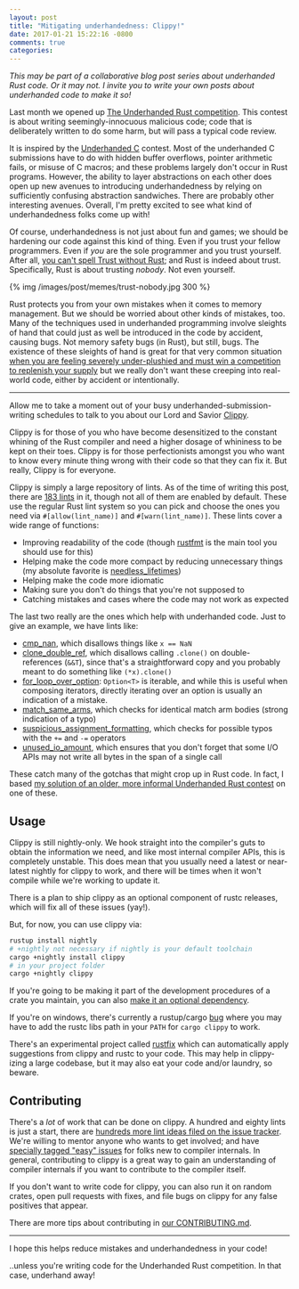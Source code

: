 ```yaml
---
layout: post
title: "Mitigating underhandedness: Clippy!"
date: 2017-01-21 15:22:16 -0800
comments: true
categories: 
---
```


_This may be part of a collaborative blog post series about underhanded Rust code. Or it may not. I invite you to write your own posts about underhanded code to make it so!_

Last month we opened up [The Underhanded Rust competition][underhanded]. This contest is about
writing seemingly-innocuous malicious code; code that is deliberately written to do some harm,
but will pass a typical code review.

It is inspired by the [Underhanded C][c] contest. Most of the underhanded C submissions have to do
with hidden buffer overflows, pointer arithmetic fails, or misuse of C macros; and these problems
largely don't occur in Rust programs. However, the ability to layer abstractions on each other does
open up new avenues to introducing underhandedness by relying on sufficiently confusing abstraction
sandwiches. There are probably other interesting avenues. Overall, I'm pretty excited to see what
kind of underhandedness folks come up with!

Of course, underhandedness is not just about fun and games; we should be hardening our code against
this kind of thing. Even if you trust your fellow programmers. Even if _you_ are the sole programmer and you trust yourself.
After all, [you can't spell Trust without Rust][gankro]; and Rust is indeed about trust. Specifically,
Rust is about trusting _nobody_. Not even yourself.

{% img /images/post/memes/trust-nobody.jpg 300 %}

Rust protects you from your own mistakes when it comes to memory management. But we
should be worried about other kinds of mistakes, too. Many of the techniques used in underhanded
programming involve sleights of hand that could just as well be introduced in the code by accident, causing bugs.
Not memory safety bugs (in Rust), but still, bugs. The existence of these sleights of hand is great for
that very common situation
[when you are feeling severely under-plushied and must win a competition to replenish your supply][prize]
but we really don't want these creeping into real-world code, either by accident or intentionally.


 [underhanded]: https://underhanded.rs/blog/2016/12/15/underhanded-rust.en-US.html
 [c]: http://www.underhanded-c.org
 [gankro]: https://github.com/Gankro/thesis/blob/master/thesis.pdf
 [prize]: https://underhanded.rs/blog/2016/12/15/underhanded-rust.en-US.html#prize

----

Allow me to take a moment out of your busy underhanded-submission-writing schedules to talk to you about
our Lord and Savior [Clippy][clippy].

Clippy is for those of you who have become desensitized to the constant whining of the Rust compiler
and need a higher dosage of whininess to be kept on their toes. Clippy is for those perfectionists
amongst you who want to know every minute thing wrong with their code so that they can fix it.
But really, Clippy is for everyone.

Clippy is simply a large repository of lints. As of the time of writing this post, there are
[183 lints][lints] in it, though not all of them are enabled by default. These use the regular Rust lint
system so you can pick and choose the ones you need via `#[allow(lint_name)]` and
`#[warn(lint_name)]`. These lints cover a wide range of functions:

 - Improving readability of the code (though [rustfmt][fmt] is the main tool you should use for this)
 - Helping make the code more compact by reducing unnecessary things (my absolute favorite is [needless_lifetimes])
 - Helping make the code more idiomatic
 - Making sure you don't do things that you're not supposed to
 - Catching mistakes and cases where the code may not work as expected

The last two really are the ones which help with underhanded code. Just to give an example,
we have lints like:

 - [cmp_nan], which disallows things like `x == NaN`
 - [clone_double_ref], which disallows calling `.clone()` on double-references (`&&T`), since that's a straightforward copy and you probably meant to do something like `(*x).clone()`
 - [for_loop_over_option]: `Option<T>` is iterable, and while this is useful when composing iterators, directly iterating over an option is usually an indication of a mistake.
 - [match_same_arms], which checks for identical match arm bodies (strong indication of a typo)
 - [suspicious_assignment_formatting], which checks for possible typos with the `+=` and `-=` operators
 - [unused_io_amount], which ensures that you don't forget that some I/O APIs may not write all bytes in the span of a single call

These catch many of the gotchas that might crop up in Rust code. In fact,
I based [my solution of an older, more informal Underhanded Rust contest][reddit-uh] on one of these.


 [reddit-uh]: https://www.reddit.com/r/rust/comments/3hb0wm/underhanded_rust_contest/cu5yuhr/

## Usage

Clippy is still nightly-only. We hook straight into the compiler's guts to obtain
the information we need, and like most internal compiler APIs, this is completely unstable. This
does mean that you usually need a latest or near-latest nightly for clippy to work, and there will
be times when it won't compile while we're working to update it.

There is a plan to ship clippy as an optional component of rustc releases, which will fix all of
these issues (yay!).

But, for now, you can use clippy via:

```sh
rustup install nightly
# +nightly not necessary if nightly is your default toolchain
cargo +nightly install clippy
# in your project folder
cargo +nightly clippy
```

If you're going to be making it part of the development procedures of a crate
you maintain, you can also [make it an optional dependency][optional].

If you're on windows, there's currently a rustup/cargo [bug] where you may have to add
the rustc libs path in your `PATH` for `cargo clippy` to work.


There's an experimental project called [rustfix] which can automatically apply suggestions from
clippy and rustc to your code. This may help in clippy-izing a large codebase, but it may
also eat your code and/or laundry, so beware.

 [clippy]: http://github.com/manishearth/rust-clippy/
 [lints]: https://github.com/manishearth/rust-clippy/#lints
 [fmt]: https://github.com/rust-lang-nursery/rustfmt/
 [cmp_nan]: https://github.com/Manishearth/rust-clippy/wiki#cmp_nan
 [clone_double_ref]: https://github.com/Manishearth/rust-clippy/wiki#clone_double_ref
 [for_loop_over_option]: https://github.com/Manishearth/rust-clippy/wiki#for_loop_over_option
 [match_same_arms]: https://github.com/Manishearth/rust-clippy/wiki#match_same_arms
 [needless_lifetimes]: https://github.com/Manishearth/rust-clippy/wiki#needless_lifetimes
 [suspicious_assignment_formatting]: https://github.com/Manishearth/rust-clippy/wiki#suspicious_assignment_formatting
 [unused_io_amount]: https://github.com/Manishearth/rust-clippy/wiki#unused_io_amount
 [optional]: https://github.com/manishearth/rust-clippy/#optional-dependency
 [bug]: https://github.com/rust-lang-nursery/rustup.rs/issues/876
 [rustfix]: https://github.com/killercup/rustfix

## Contributing

There's a _lot_ of work that can be done on clippy. A hundred and eighty lints is just
a start, there are [hundreds more lint ideas filed on the issue tracker][issues]. We're
willing to mentor anyone who wants to get involved; and have
[specially tagged "easy" issues][easy] for folks new to compiler internals. In general,
contributing to clippy is a great way to gain an understanding of compiler internals
if you want to contribute to the compiler itself.

If you don't want to write code for clippy, you can also run it on random crates,
open pull requests with fixes, and file bugs on clippy for any false positives that appear.

There are more tips about contributing in [our CONTRIBUTING.md][contri].


 [issues]: https://github.com/manishearth/rust-clippy/issues
 [easy]: https://github.com/manishearth/rust-clippy/issues?q=is%3Aissue+is%3Aopen+label%3AE-easy
 [contri]: https://github.com/Manishearth/rust-clippy/blob/master/CONTRIBUTING.md

---------

I hope this helps reduce mistakes and underhandedness in your code!

..unless you're writing code for the Underhanded Rust competition. In that case, underhand away!


